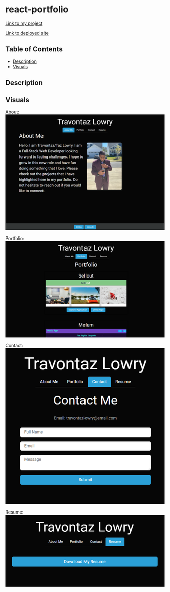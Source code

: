 # react-portfolio

[Link to my project](https://github.com/Deiontre10/react-portfolio)  

[Link to deployed site](https://deiontre10.github.io/react-portfolio/)

## Table of Contents
- [Description](#description)
- [Visuals](#visuals)

## Description



## Visuals

About:  
![About](images/about.png "About me")

Portfolio:  
![Portfolio](images/projects.png "A list of my projects")

Contact:  
![Contact](images/contact.png "A method to get in contact with me")

Resume:  
![Resume](images/resume.png "A link to my resume")
